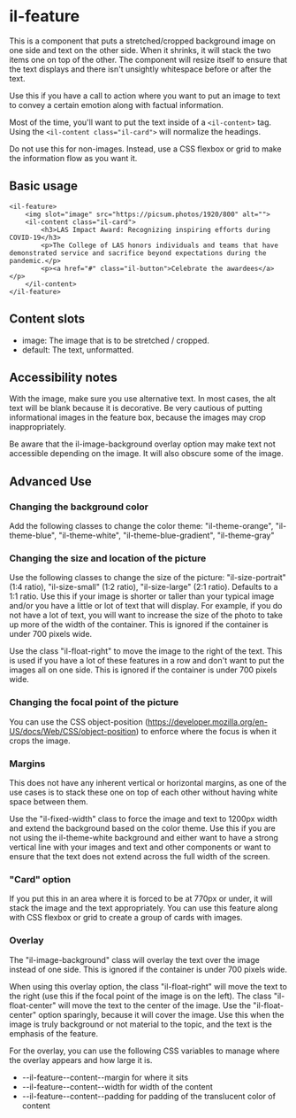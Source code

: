 # il-feature

This is a component that puts a stretched/cropped background image on one side and text on the other side. When it shrinks, it will stack the two items one on top of the other. The component will resize itself to ensure that the text displays and there isn't unsightly whitespace before or after the text. 

Use this if you have a call to action where you want to put an image to text to convey a certain emotion along with factual information. 

Most of the time, you'll want to put the text inside of a `<il-content>` tag. Using the `<il-content class="il-card">` will normalize the headings. 

Do not use this for non-images. Instead, use a CSS flexbox or grid to make the information flow as you want it. 

## Basic usage

```
<il-feature>
    <img slot="image" src="https://picsum.photos/1920/800" alt="">
    <il-content class="il-card">
        <h3>LAS Impact Award: Recognizing inspiring efforts during COVID-19</h3>
        <p>The College of LAS honors individuals and teams that have demonstrated service and sacrifice beyond expectations during the pandemic.</p>
        <p><a href="#" class="il-button">Celebrate the awardees</a></p>
    </il-content>
</il-feature>
```

## Content slots

* image: The image that is to be stretched / cropped. 
* default: The text, unformatted. 

## Accessibility notes

With the image, make sure you use alternative text. In most cases, the alt text will be blank because it is decorative. Be very cautious of putting informational images in the feature box, because the images may crop inappropriately. 

Be aware that the il-image-background overlay option may make text not accessible depending on the image. It will also obscure some of the image.

## Advanced Use

### Changing the background color

Add the following classes to change the color theme: "il-theme-orange", "il-theme-blue", "il-theme-white", "il-theme-blue-gradient", "il-theme-gray"

### Changing the size and location of the picture

Use the following classes to change the size of the picture: "il-size-portrait" (1:4 ratio), "il-size-small" (1:2 ratio), "il-size-large" (2:1 ratio). Defaults to a 1:1 ratio. Use this if your image is shorter or taller than your typical image and/or you have a little or lot of text that will display. For example, if you do not have a lot of text, you will want to increase the size of the photo to take up more of the width of the container. This is ignored if the container is under 700 pixels wide. 

Use the class "il-float-right" to move the image to the right of the text.  This is used if you have a lot of these features in a row and don't want to put the images all on one side. This is ignored if the container is under 700 pixels wide. 

### Changing the focal point of the picture

You can use the CSS object-position (https://developer.mozilla.org/en-US/docs/Web/CSS/object-position) to enforce where the focus is when it crops the image. 

### Margins

This does not have any inherent vertical or horizontal margins, as one of the use cases is to stack these one on top of each other without having white space between them. 

Use the "il-fixed-width" class to force the image and text to 1200px width and extend the background based on the color theme. Use this if you are not using the il-theme-white background and either want to have a strong vertical line with your images and text and other components or want to ensure that the text does not extend across the full width of the screen.  

### "Card" option

If you put this in an area where it is forced to be at 770px or under, it will stack the image and the text appropriately. You can use this feature along with CSS flexbox or grid to create a group of cards with images. 

### Overlay

The "il-image-background" class will overlay the text over the image instead of one side. This is ignored if the container is under 700 pixels wide. 

When using this overlay option, the class "il-float-right" will move the text to the right (use this if the focal point of the image is on the left). The class "il-float-center" will move the text to the center of the image. Use the "il-float-center" option sparingly, because it will cover the image. Use this when the image is truly background or not material to the topic, and the text is the emphasis of the feature. 

For the overlay, you can use the following CSS variables to manage where the overlay appears and how large it is. 

* --il-feature--content--margin for where it sits
* --il-feature--content--width for width of the content
* --il-feature--content--padding for padding of the translucent color of content